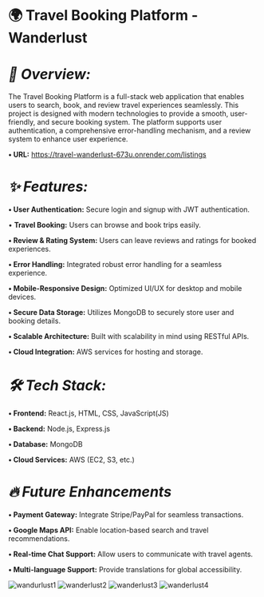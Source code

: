 # **🌍 Travel Booking Platform - Wanderlust**

# **_🚀 Overview:_**

The Travel Booking Platform is a full-stack web application that enables users to search, book, and review travel experiences seamlessly. This project is designed with modern technologies to provide a smooth, user-friendly, and secure booking system. The platform supports user authentication, a comprehensive error-handling mechanism, and a review system to enhance user experience.

**•	URL:** https://travel-wanderlust-673u.onrender.com/listings

# **_✨ Features:_**

**•	**User Authentication:**** Secure login and signup with JWT authentication.

•	**Travel Booking:** Users can browse and book trips easily.

**•	Review & Rating System:** Users can leave reviews and ratings for booked experiences.

**•	Error Handling:** Integrated robust error handling for a seamless experience.

**•	Mobile-Responsive Design:** Optimized UI/UX for desktop and mobile devices.

**•	Secure Data Storage:** Utilizes MongoDB to securely store user and booking details.

**•	Scalable Architecture:** Built with scalability in mind using RESTful APIs.

**•	Cloud Integration:** AWS services for hosting and storage.

# **_🛠️ Tech Stack:_**

**•	Frontend:** React.js, HTML, CSS, JavaScript(JS)

**•	Backend:** Node.js, Express.js

**•	Database:** MongoDB

**•	Cloud Services:** AWS (EC2, S3, etc.)

# **_🔥 Future Enhancements_**

**•	Payment Gateway:** Integrate Stripe/PayPal for seamless transactions.

**•	Google Maps API:** Enable location-based search and travel recommendations.

**•	Real-time Chat Support:** Allow users to communicate with travel agents.

**•	Multi-language Support:** Provide translations for global accessibility.


![wandurlust1](https://github.com/user-attachments/assets/e171cef8-3922-4d9f-a708-8a0974a556b3)
![wanderlust2](https://github.com/user-attachments/assets/5ec6ab8b-1f24-46a7-adb4-be17d305f642)
![wanderlust3](https://github.com/user-attachments/assets/c4401684-60a4-4ae0-95b7-bc7ccd21ce66)
![wanderlust4](https://github.com/user-attachments/assets/c32ffb0d-7aee-4c14-afd9-fb81da784a9d)
